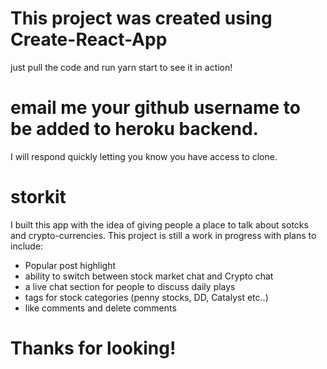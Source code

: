 # This project was created using Create-React-App

just pull the code and run yarn start to see it in action!

# email me your github username to be added to heroku backend.

I will respond quickly letting you know you have access to clone.

# storkit

I built this app with the idea of giving people a place to talk about sotcks and crypto-currencies. This project is still a work in progress with plans to include:

- Popular post highlight
- ability to switch between stock market chat and Crypto chat
- a live chat section for people to discuss daily plays
- tags for stock categories (penny stocks, DD, Catalyst etc..)
- like comments and delete comments

# Thanks for looking!
